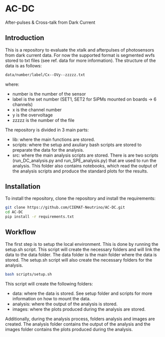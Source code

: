 # AC-DC

After-pulses &amp; Cross-talk from Dark Current

## Introduction

This is a repository to evaluate the xtalk and afterpulses of photosensors from dark current data. For now the supported format is segmented wvfs stored to txt files (see ref. data for more information).
The structure of the data is as follows:

```bash
data/number/label/Cx--OVy--zzzzz.txt
```

where:

- number is the number of the sensor
- label is the set number (SET1, SET2 for SiPMs mounted on boards -> 6 channels)
- x is the channel number
- y is the overvoltage
- zzzzz is the number of the file

The repository is divided in 3 main parts:

- lib: where the main functions are stored.
- scripts: where the setup and axuliary bash scripts are stored to preparate the data for the analysis.
- src: where the main analysis scripts are stored. There is are two scripts (run_DC_analysis.py and run_SPE_analysis.py) that are used to run the analysis. This folder also contains notebooks, which read the output of the analysis scripts and produce the standard plots for the results.

## Installation

To install the repository, clone the repository and install the requirements:

```bash
git clone https://github.com/CIEMAT-Neutrino/AC-DC.git
cd AC-DC
pip install -r requirements.txt
```

## Workflow

The first step is to setup the local environment. This is done by running the setup.sh script. This script will create the necessary folders and will link the data to the data folder. The data folder is the main folder where the data is stored. The setup.sh script will also create the necessary folders for the analysis.

```bash
bash scripts/setup.sh
```

This script will create the following folders:

- data: where the data is stored. See setup folder and scripts for more information on how to mount the data.
- analysis: where the output of the analysis is stored.
- images: where the plots produced during the analysis are stored.

Additionally, during the analysis process, folders analysis and images are created. The analysis folder contains the output of the analysis and the images folder contains the plots produced during the analysis.
